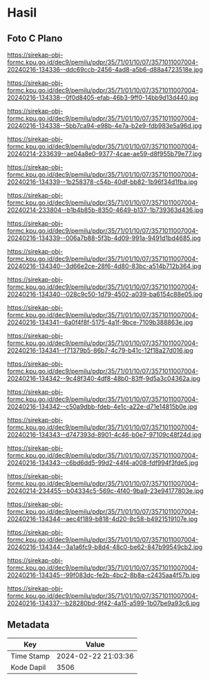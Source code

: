 # Hasil

## Foto C Plano

https://sirekap-obj-formc.kpu.go.id/dec9/pemilu/pdpr/35/71/01/10/07/3571011007004-20240216-134336--ddc69ccb-2456-4ad8-a5b6-d88a4723518e.jpg

https://sirekap-obj-formc.kpu.go.id/dec9/pemilu/pdpr/35/71/01/10/07/3571011007004-20240216-134338--0f0d8405-efab-46b3-9ff0-14bb9d13d440.jpg

https://sirekap-obj-formc.kpu.go.id/dec9/pemilu/pdpr/35/71/01/10/07/3571011007004-20240216-134338--5bb7ca94-e98b-4e7a-b2e9-fdb983e5a96d.jpg

https://sirekap-obj-formc.kpu.go.id/dec9/pemilu/pdpr/35/71/01/10/07/3571011007004-20240214-233639--ae04a8e0-9377-4cae-ae59-d8f955b79e77.jpg

https://sirekap-obj-formc.kpu.go.id/dec9/pemilu/pdpr/35/71/01/10/07/3571011007004-20240216-134339--1b258378-c54b-40df-bb82-1b96f34d1fba.jpg

https://sirekap-obj-formc.kpu.go.id/dec9/pemilu/pdpr/35/71/01/10/07/3571011007004-20240214-233804--b1b4b85b-8350-4649-b137-1b739363d436.jpg

https://sirekap-obj-formc.kpu.go.id/dec9/pemilu/pdpr/35/71/01/10/07/3571011007004-20240216-134339--006a7b88-5f3b-4d09-991a-9491d1bd4685.jpg

https://sirekap-obj-formc.kpu.go.id/dec9/pemilu/pdpr/35/71/01/10/07/3571011007004-20240216-134340--3d66e2ce-28f6-4d80-83bc-a514b712b364.jpg

https://sirekap-obj-formc.kpu.go.id/dec9/pemilu/pdpr/35/71/01/10/07/3571011007004-20240216-134340--028c9c50-1d79-4502-a039-ba6154c88e05.jpg

https://sirekap-obj-formc.kpu.go.id/dec9/pemilu/pdpr/35/71/01/10/07/3571011007004-20240216-134341--6a0f4f8f-5175-4a1f-9bce-7109b388863e.jpg

https://sirekap-obj-formc.kpu.go.id/dec9/pemilu/pdpr/35/71/01/10/07/3571011007004-20240216-134341--f71379b5-86b7-4c79-b41c-12f18a27d016.jpg

https://sirekap-obj-formc.kpu.go.id/dec9/pemilu/pdpr/35/71/01/10/07/3571011007004-20240216-134342--9c48f340-4df8-48b0-83ff-9d5a3c04362a.jpg

https://sirekap-obj-formc.kpu.go.id/dec9/pemilu/pdpr/35/71/01/10/07/3571011007004-20240216-134342--c50a9dbb-fdeb-4e1c-a22e-d71e14815b0e.jpg

https://sirekap-obj-formc.kpu.go.id/dec9/pemilu/pdpr/35/71/01/10/07/3571011007004-20240216-134343--d747393d-8901-4c46-b0e7-97109c48f24d.jpg

https://sirekap-obj-formc.kpu.go.id/dec9/pemilu/pdpr/35/71/01/10/07/3571011007004-20240216-134343--c6bd6dd5-99d2-44f4-a008-fdf994f3fde5.jpg

https://sirekap-obj-formc.kpu.go.id/dec9/pemilu/pdpr/35/71/01/10/07/3571011007004-20240214-234455--b04334c5-569c-4f40-9ba9-23e94177803e.jpg

https://sirekap-obj-formc.kpu.go.id/dec9/pemilu/pdpr/35/71/01/10/07/3571011007004-20240216-134344--aec4f189-b818-4d20-8c58-b4921519107e.jpg

https://sirekap-obj-formc.kpu.go.id/dec9/pemilu/pdpr/35/71/01/10/07/3571011007004-20240216-134344--3a1a6fc9-b8d4-48c0-be62-847b99549cb2.jpg

https://sirekap-obj-formc.kpu.go.id/dec9/pemilu/pdpr/35/71/01/10/07/3571011007004-20240216-134345--99f083dc-fe2b-4bc2-8b8a-c2435aa4f57b.jpg

https://sirekap-obj-formc.kpu.go.id/dec9/pemilu/pdpr/35/71/01/10/07/3571011007004-20240216-134337--b28280bd-9f42-4a15-a599-1b07be9a93c6.jpg


## Metadata

| Key        | Value               |
| ---------- | ------------------- |
| Time Stamp | 2024-02-22 21:03:36 |
| Kode Dapil | 3506                |



